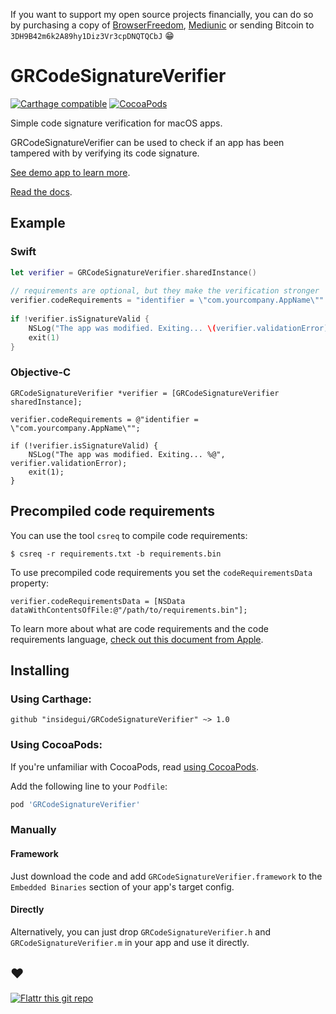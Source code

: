 If you want to support my open source projects financially, you can do so by purchasing a copy of [BrowserFreedom](https://getbrowserfreedom.com), [Mediunic](https://itunes.apple.com/app/mediunic-medium-client/id1088945121?mt=12) or sending Bitcoin to `3DH9B42m6k2A89hy1Diz3Vr3cpDNQTQCbJ` 😁

# GRCodeSignatureVerifier

[![Carthage compatible](https://img.shields.io/badge/Carthage-compatible-4BC51D.svg?style=flat)](https://github.com/Carthage/Carthage) [![CocoaPods](https://img.shields.io/cocoapods/v/GRCodeSignatureVerifier.svg)]()

Simple code signature verification for macOS apps.

GRCodeSignatureVerifier can be used to check if an app has been tampered with by verifying its code signature.

[See demo app to learn more](https://github.com/insidegui/GRCodeSignatureVerifierDemo).

[Read the docs](http://cocoadocs.org/docsets/GRCodeSignatureVerifier).

## Example

### Swift
```swift
let verifier = GRCodeSignatureVerifier.sharedInstance()
	
// requirements are optional, but they make the verification stronger
verifier.codeRequirements = "identifier = \"com.yourcompany.AppName\""
	
if !verifier.isSignatureValid {
	NSLog("The app was modified. Exiting... \(verifier.validationError)")
	exit(1)
}
```

### Objective-C
```objc
GRCodeSignatureVerifier *verifier = [GRCodeSignatureVerifier sharedInstance];

verifier.codeRequirements = @"identifier = \"com.yourcompany.AppName\"";

if (!verifier.isSignatureValid) {
	NSLog("The app was modified. Exiting... %@", verifier.validationError);
	exit(1);
}
```
## Precompiled code requirements

You can use the tool `csreq` to compile code requirements:

```shell
$ csreq -r requirements.txt -b requirements.bin
```

To use precompiled code requirements you set the `codeRequirementsData` property:

```objc
verifier.codeRequirementsData = [NSData dataWithContentsOfFile:@"/path/to/requirements.bin"];
```
To learn more about what are code requirements and the code requirements language, [check out this document from Apple](https://developer.apple.com/library/mac/documentation/Security/Conceptual/CodeSigningGuide/RequirementLang/RequirementLang.html#//apple_ref/doc/uid/TP40005929-CH5-SW1).

## Installing

### Using Carthage:

```
github "insidegui/GRCodeSignatureVerifier" ~> 1.0
```

### Using CocoaPods:

If you're unfamiliar with CocoaPods, read [using CocoaPods](http://guides.cocoapods.org/using/using-cocoapods.html).

Add the following line to your `Podfile`:

```ruby
pod 'GRCodeSignatureVerifier'
```

### Manually

#### Framework

Just download the code and add `GRCodeSignatureVerifier.framework` to the `Embedded Binaries` section of your app's target config.

#### Directly

Alternatively, you can just drop `GRCodeSignatureVerifier.h` and `GRCodeSignatureVerifier.m` in your app and use it directly.

## ❤️

[![Flattr this git repo](http://api.flattr.com/button/flattr-badge-large.png)](https://flattr.com/submit/auto?user_id=insidegui&url=https://github.com/insidegui/GRCodeSignatureVerifier.git)